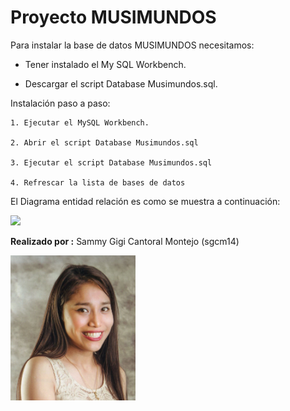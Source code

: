 # Proyecto MUSIMUNDOS

Para instalar la base de datos MUSIMUNDOS necesitamos:

- Tener instalado el My SQL Workbench. 

- Descargar el script Database Musimundos.sql.

Instalación paso a paso:

    1. Ejecutar el MySQL Workbench.

    2. Abrir el script Database Musimundos.sql

    3. Ejecutar el script Database Musimundos.sql

    4. Refrescar la lista de bases de datos

El Diagrama entidad relación es como se muestra a continuación:

![](https://raw.githubusercontent.com/sgcm14/proyectos-sql/main/musimundos/musimundos.png)

**Realizado por :** Sammy Gigi Cantoral Montejo (sgcm14)

<img src ="https://raw.githubusercontent.com/sgcm14/sgcm14/main/sammy.jpg" width="200">